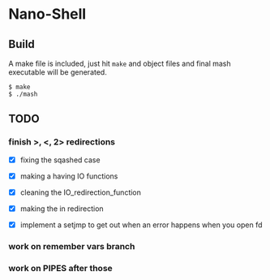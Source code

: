 # Nano-Shell

## Build

A make file is included, just hit `make` and object files and final mash 
executable will be generated.

```
$ make
$ ./mash
```

## TODO

### finish >, <, 2> redirections

* [x] fixing the sqashed case

* [x] making a having IO functions

* [x] cleaning the IO_redirection_function

* [x] making the in redirection

* [x] implement a setjmp to get out when an error happens when you open fd


### work on remember vars branch


### work on PIPES after those



